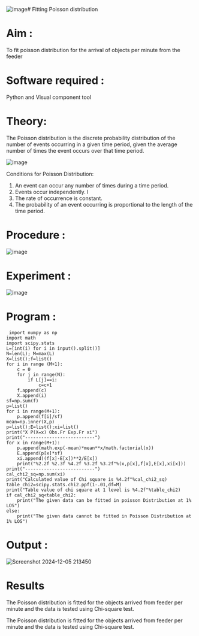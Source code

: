 ![image](https://github.com/user-attachments/assets/b79e72e1-ba06-4249-9880-d8fedd66f319)# Fitting Poisson  distribution
# Aim : 

To fit poisson distribution for the arrival of objects per minute from the feeder

# Software required :  

Python and Visual component tool

# Theory:

The Poisson distribution is the discrete probability distribution of the number of events occurring in a given time period, given the average number of times the event occurs over that time period.

![image](https://user-images.githubusercontent.com/104613195/166248326-fd042076-8b0b-40c4-8b11-1d8e8fcb74db.png)

 Conditions for Poisson Distribution:

1. An event can occur any number of times during a time period.
2. Events occur independently. I
3. The rate of occurrence is constant.
4. The probability of an event occurring is proportional to the length of the time period. 
 
# Procedure :

![image](https://user-images.githubusercontent.com/104613195/166251988-d0c53205-6080-4f7b-ae4c-398178586637.png)

# Experiment :

![image](https://user-images.githubusercontent.com/103921593/230282876-f4a5afbf-cac1-4648-a1b0-c78840638a8e.png)

# Program :

```
 import numpy as np
import math
import scipy.stats
L=[int(i) for i in input().split()]
N=len(L); M=max(L) 
X=list();f=list()
for i in range (M+1):
    c = 0
    for j in range(N):
        if L[j]==i:
            c=c+1
    f.append(c)
    X.append(i)
sf=np.sum(f)
p=list()
for i in range(M+1):
    p.append(f[i]/sf) 
mean=np.inner(X,p)
p=list();E=list();xi=list()
print("X P(X=x) Obs.Fr Exp.Fr xi")
print("--------------------------")
for x in range(M+1):
    p.append(math.exp(-mean)*mean**x/math.factorial(x))
    E.append(p[x]*sf)
    xi.append((f[x]-E[x])**2/E[x])
    print("%2.2f %2.3f %4.2f %3.2f %3.2f"%(x,p[x],f[x],E[x],xi[x]))
print("--------------------------")
cal_chi2_sq=np.sum(xi)
print("Calculated value of Chi square is %4.2f"%cal_chi2_sq)
table_chi2=scipy.stats.chi2.ppf(1-.01,df=M)
print("Table value of chi square at 1 level is %4.2f"%table_chi2)
if cal_chi2_sq<table_chi2:
    print("The given data can be fitted in poisson Distribution at 1% LOS")
else:
    print("The given data cannot be fitted in Poisson Distribution at 1% LOS")
```
# Output : 
![Screenshot 2024-12-05 213450](https://github.com/user-attachments/assets/80e3147b-df69-4143-a39a-11a823accfb0)



# Results
The Poisson distribution is fitted for the objects arrived from feeder per minute and the data is tested using Chi-square test.

The Poisson distribution is fitted for the objects arrived from feeder per minute and the data is tested using Chi-square test. 
 
